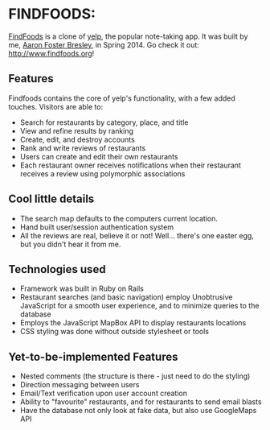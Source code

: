 # FINDFOODS: 

[FindFoods](http://www.findfoods.org) is a clone of [yelp](http://www.yelp.com), the popular note-taking app.  It was built by me, [Aaron Foster Bresley](https://www.linkedin.com/pub/aaron-foster-bresley/37/54a/146/), in Spring 2014.  Go check it out: http://www.findfoods.org!


## Features

Findfoods contains the core of yelp's functionality, with a few added touches. Visitors are able to:

* Search for restaurants by category, place, and title
* View and refine results by ranking
* Create, edit, and destroy accounts
* Rank and write reviews of restaurants
* Users can create and edit their own restaurants
* Each restaurant owner receives notifications when their restaurant receives a review using polymorphic associations


## Cool little details

* The search map defaults to the computers current location.
* Hand built user/session authentication system
* All the reviews are real, believe it or not! Well... there's one easter egg, but you didn't hear it from me. 


## Technologies used

* Framework was built in Ruby on Rails
* Restaurant searches (and basic navigation) employ Unobtrusive JavaScript for a smooth user experience, and to minimize queries to the database
* Employs the JavaScript MapBox API to display restaurants locations
* CSS styling was done without outside stylesheet or tools


## Yet-to-be-implemented Features

* Nested comments (the structure is there - just need to do the styling)
* Direction messaging between users
* Email/Text verification upon user account creation
* Ability to "favourite" restaurants, and for restaurants to send email blasts
* Have the database not only look at fake data, but also use GoogleMaps API
